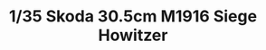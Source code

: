 ---
layout: product
title: "1/35 Skoda 30.5cm M1916 Siege Howitzer"
price: "4100" 
desc: "Maketa"
img_path: "/assets/img/TAKO2011.webp"
brand: "N/A"
available: false
special_offer: false
new: false
soon: false
cat: "010000"
subcat: "010200"
subsubcat: "0N/A"
sifra: "TAKO2011"
popular: false
spec: false
---